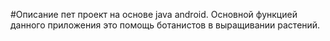#Описание
пет проект на основе java android. Основной функцией данного приложения это помощь ботанистов в выращивании растений.

